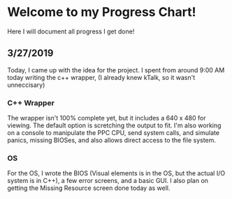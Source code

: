# Welcome to my Progress Chart!
Here I will document all progress I get done!
## 3/27/2019
Today, I came up with the idea for the project. I spent from around 9:00 AM today writing the c++ wrapper, (I already knew kTalk, so it wasn't unneccisary)
### C++ Wrapper
The wrapper isn't 100% complete yet, but it includes a 640 x 480 for viewing. The default option is scretching the output to fit. I'm also working on a console to manipulate the PPC CPU, send system calls, and simulate panics, missing BIOSes, and also allows direct access to the file system.
### OS
For the OS, I wrote the BIOS (Visual elements is in the OS, but the actual I/O system is in C++), a few error screens, and a basic GUI. I also plan on getting the Missing Resource screen done today as well.
